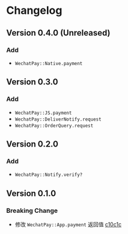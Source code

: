 # Changelog

## Version 0.4.0 (Unreleased)

### Add

* `WechatPay::Native.payment`

## Version 0.3.0

### Add

* `WechatPay::JS.payment`
* `WechatPay::DeliverNotify.request`
* `WechatPay::OrderQuery.request`

## Version 0.2.0

### Add

* `WechatPay::Notify.verify?`

## Version 0.1.0

### Breaking Change

* 修改 `WechatPay::App.payment` 返回值  [c10c1c](https://github.com/HungYuHei/wechat_pay/commit/c10c1cc40ff54c584f3855d0d3264207e45778d0)
